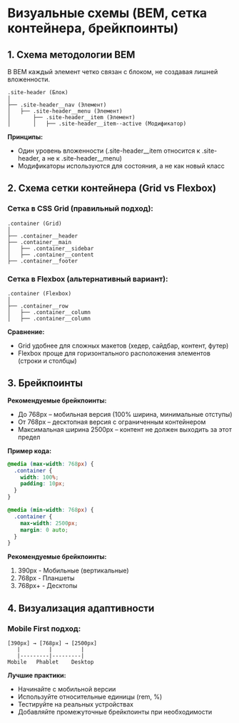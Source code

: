 # Визуальные схемы (BEM, сетка контейнера, брейкпоинты)

## 1. Схема методологии BEM
В BEM каждый элемент четко связан с блоком, не создавая лишней вложенности.

```
.site-header (Блок)
│
├── .site-header__nav (Элемент)
│   ├── .site-header__menu (Элемент)
│       ├── .site-header__item (Элемент)
│       │   ├── .site-header__item--active (Модификатор)
```

**Принципы:**
- Один уровень вложенности (.site-header__item относится к .site-header, а не к .site-header__menu)  
- Модификаторы используются для состояния, а не как новый класс  

## 2. Схема сетки контейнера (Grid vs Flexbox)

### Сетка в CSS Grid (правильный подход):
```
.container (Grid)
│
├── .container__header
├── .container__main
│   ├── .container__sidebar
│   ├── .container__content
├── .container__footer
```

### Сетка в Flexbox (альтернативный вариант):
```
.container (Flexbox)
│
├── .container__row
│   ├── .container__column
│   ├── .container__column
```

**Сравнение:**
- Grid удобнее для сложных макетов (хедер, сайдбар, контент, футер)  
- Flexbox проще для горизонтального расположения элементов (строки и столбцы)  

## 3. Брейкпоинты

**Рекомендуемые брейкпоинты:**
- До 768px – мобильная версия (100% ширина, минимальные отступы)  
- От 768px – десктопная версия с ограниченным контейнером  
- Максимальная ширина 2500px – контент не должен выходить за этот предел  

**Пример кода:**
```css
@media (max-width: 768px) {
  .container {
    width: 100%;
    padding: 10px;
  }
}

@media (min-width: 768px) {
  .container {
    max-width: 2500px;
    margin: 0 auto;
  }
}
```

**Рекомендуемые брейкпоинты:**
1. 390px - Мобильные (вертикальные)
2. 768px - Планшеты
3. 768px+ - Десктопы

## 4. Визуализация адаптивности

### Mobile First подход:
```
[390px] → [768px] → [2500px]
   |         |         |
   |---------|---------|
Mobile   Phablet    Desktop
```

**Лучшие практики:**
- Начинайте с мобильной версии
- Используйте относительные единицы (rem, %)
- Тестируйте на реальных устройствах
- Добавляйте промежуточные брейкпоинты при необходимости
